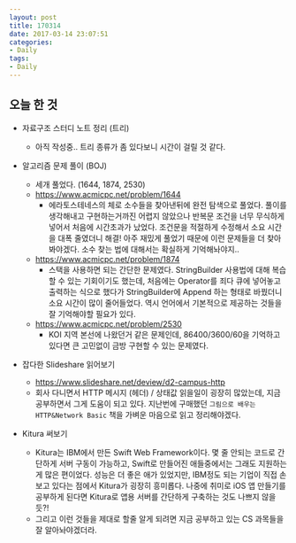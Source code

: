 ```yaml
---
layout: post
title: 170314
date: 2017-03-14 23:07:51
categories:
- Daily
tags:
- Daily
---
```


## 오늘 한 것

*   자료구조 스터디 노트 정리 (트리)
    *   아직 작성중.. 트리 종류가 좀 있다보니 시간이 걸릴 것 같다.

*   알고리즘 문제 풀이 (BOJ)
    *   세개 풀었다. (1644, 1874, 2530)
    *   https://www.acmicpc.net/problem/1644
        *   에라토스테네스의 체로 소수들을 찾아낸뒤에 완전 탐색으로 풀었다. 풀이를 생각해내고 구현하는거까진 어렵지 않았으나 반복문 조건을 너무 무식하게 넣어서 처음에 시간초과가 났었다.
            조건문을 적절하게 수정해서 소요 시간을 대폭 줄였더니 해결! 아주 재밌게 풀었기 때문에 이런 문제들을 더 찾아봐야겠다. 소수 찾는 법에 대해서는 확실하게 기억해놔야지..
    *   https://www.acmicpc.net/problem/1874
        *   스택을 사용하면 되는 간단한 문제였다. StringBuilder 사용법에 대해 복습할 수 있는 기회이기도 했는데, 처음에는 Operator를 죄다 큐에 넣어놓고 출력하는 식으로 했다가 StringBuilder에 Append 하는 형태로 바꿨더니 소요 시간이 많이 줄어들었다. 역시 언어에서 기본적으로 제공하는 것들을 잘 기억해야할 필요가 있다.
    *   https://www.acmicpc.net/problem/2530
        *   KOI 지역 본선에 나왔던거 같은 문제인데, 86400/3600/60을 기억하고 있다면 큰 고민없이 금방 구현할 수 있는 문제였다.

*   잡다한 Slideshare 읽어보기

    *   https://www.slideshare.net/deview/d2-campus-http
    *   회사 다니면서 HTTP 메시지 (헤더) / 상태값 읽을일이 굉장히 많았는데, 지금 공부하면서 그게 도움이 되고 있다. 지난번에 구매했던 `그림으로 배우는 HTTP&Network Basic` 책을 가벼운 마음으로 읽고 정리해야겠다.

*   Kitura 써보기

    *   Kitura는 IBM에서 만든 Swift Web Framework이다. 몇 줄 안되는 코드로 간단하게 서버 구동이 가능하고, Swift로 만들어진 애들중에서는 그래도 지원하는게 많은 편이었다. 성능은 더 좋은 애가 있었지만, IBM정도 되는 기업이 직접 손보고 있다는 점에서 Kitura가 굉장히 흥미롭다. 나중에 취미로 iOS 앱 만들기를 공부하게 된다면 Kitura로 앱용 서버를 간단하게 구축하는 것도 나쁘지 않을듯?!
    *   그리고 이런 것들을 제대로 할줄 알게 되려면 지금 공부하고 있는 CS 과목들을 잘 알아놔야겠더라.
